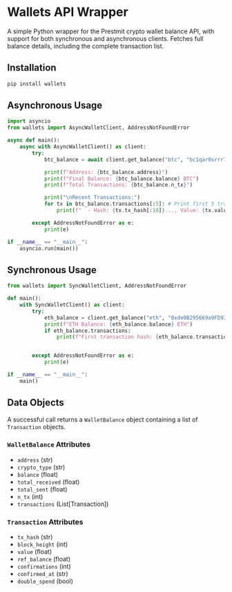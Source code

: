 # Wallets API Wrapper

A simple Python wrapper for the Prestmit crypto wallet balance API, with support for both synchronous and asynchronous clients. Fetches full balance details, including the complete transaction list.

## Installation

```bash
pip install wallets
```

## Asynchronous Usage

```python
import asyncio
from wallets import AsyncWalletClient, AddressNotFoundError

async def main():
    async with AsyncWalletClient() as client:
        try:
            btc_balance = await client.get_balance("btc", "bc1qar0srrr7xfkvy5l643lydnw9re59gtzzwf5mdq")

            print(f"Address: {btc_balance.address}")
            print(f"Final Balance: {btc_balance.balance} BTC")
            print(f"Total Transactions: {btc_balance.n_tx}")

            print("\nRecent Transactions:")
            for tx in btc_balance.transactions[:5]: # Print first 5 transactions
                print(f"  - Hash: {tx.tx_hash[:10]}..., Value: {tx.value}, Confirmations: {tx.confirmations}")

        except AddressNotFoundError as e:
            print(e)

if __name__ == "__main__":
    asyncio.run(main())
```

## Synchronous Usage

```python
from wallets import SyncWalletClient, AddressNotFoundError

def main():
    with SyncWalletClient() as client:
        try:
            eth_balance = client.get_balance("eth", "0xde0B295669a9FD93d5F28D9Ec85E40f4cb697BAe")
            print(f"ETH Balance: {eth_balance.balance} ETH")
            if eth_balance.transactions:
                print(f"First transaction hash: {eth_balance.transactions[0].tx_hash}")


        except AddressNotFoundError as e:
            print(e)

if __name__ == "__main__":
    main()
```

## Data Objects

A successful call returns a `WalletBalance` object containing a list of `Transaction` objects.

### `WalletBalance` Attributes
- `address` (str)
- `crypto_type` (str)
- `balance` (float)
- `total_received` (float)
- `total_sent` (float)
- `n_tx` (int)
- `transactions` (List[Transaction])

### `Transaction` Attributes
- `tx_hash` (str)
- `block_height` (int)
- `value` (float)
- `ref_balance` (float)
- `confirmations` (int)
- `confirmed_at` (str)
- `double_spend` (bool)
